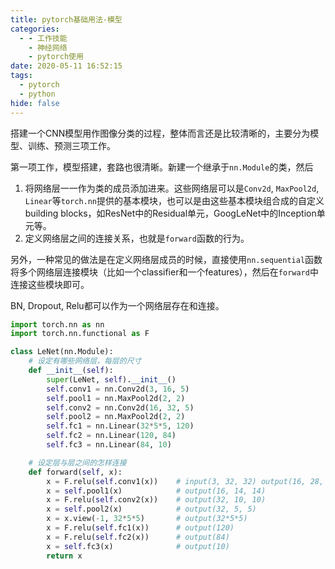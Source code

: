 ```yaml
---
title: pytorch基础用法-模型
categories:
  - - 工作技能
    - 神经网络
    - pytorch使用
date: 2020-05-11 16:52:15
tags:
  - pytorch
  - python
hide: false 
---
```


搭建一个CNN模型用作图像分类的过程，整体而言还是比较清晰的，主要分为模型、训练、预测三项工作。

第一项工作，模型搭建，套路也很清晰。新建一个继承于`nn.Module`的类，然后
1. 将网络层一一作为类的成员添加进来。这些网络层可以是`Conv2d`, `MaxPool2d`, `Linear`等`torch.nn`提供的基本模块，也可以是由这些基本模块组合成的自定义building blocks，如ResNet中的Residual单元，GoogLeNet中的Inception单元等。
2. 定义网络层之间的连接关系，也就是`forward`函数的行为。

另外，一种常见的做法是在定义网络层成员的时候，直接使用`nn.sequential`函数将多个网络层连接模块（比如一个classifier和一个features），然后在`forward`中连接这些模块即可。<br>

BN, Dropout, Relu都可以作为一个网络层存在和连接。

```python
import torch.nn as nn
import torch.nn.functional as F

class LeNet(nn.Module):
    # 设定有哪些网络层，每层的尺寸
    def __init__(self):
        super(LeNet, self).__init__()
        self.conv1 = nn.Conv2d(3, 16, 5)
        self.pool1 = nn.MaxPool2d(2, 2)
        self.conv2 = nn.Conv2d(16, 32, 5)
        self.pool2 = nn.MaxPool2d(2, 2)
        self.fc1 = nn.Linear(32*5*5, 120)
        self.fc2 = nn.Linear(120, 84)
        self.fc3 = nn.Linear(84, 10)

    # 设定层与层之间的怎样连接
    def forward(self, x):
        x = F.relu(self.conv1(x))    # input(3, 32, 32) output(16, 28, 28)
        x = self.pool1(x)            # output(16, 14, 14)
        x = F.relu(self.conv2(x))    # output(32, 10, 10)
        x = self.pool2(x)            # output(32, 5, 5)
        x = x.view(-1, 32*5*5)       # output(32*5*5)
        x = F.relu(self.fc1(x))      # output(120)
        x = F.relu(self.fc2(x))      # output(84)
        x = self.fc3(x)              # output(10)
        return x
```


